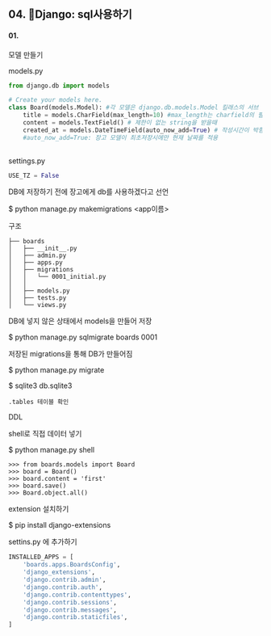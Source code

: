 ## 04. &#127752;Django:  sql사용하기	

#### 01. 



모델 만들기

models.py

```python
from django.db import models

# Create your models here.
class Board(models.Model): #각 모델은 django.db.models.Model 킬래스의 서브 클래스로 표현
    title = models.CharField(max_length=10) #max_length는 charfield의 필수 인자
    content = models.TextField() # 제한이 없는 string을 받을때
    created_at = models.DateTimeField(auto_now_add=True) # 작성시간이 박힘(UTC)
    #auto_now_add=True: 장고 모델이 최초저장시에만 현재 날짜를 적용
    
```



settings.py

```python
USE_TZ = False
```



 DB에 저장하기 전에 장고에게 db를 사용하겠다고 선언 

$ python manage.py makemigrations <app이름>



구조

```
├── boards
│   ├── __init__.py
│   ├── admin.py
│   ├── apps.py
│   ├── migrations
│   │   └── 0001_initial.py
│   │     
│   ├── models.py
│   ├── tests.py
│   └── views.py
```



DB에 넣지 않은 상태에서 models을 만들어 저장

$ python manage.py sqlmigrate boards 0001

저장된 migrations을 통해 DB가 만들어짐

$ python manage.py migrate

$ sqlite3 db.sqlite3

```
.tables 테이블 확인
```

DDL

shell로 직접 데이터 넣기

 $ python manage.py shell

```
>>> from boards.models import Board 
>>> board = Board()
>>> board.content = 'first'  
>>> board.save()
>>> Board.object.all()
```

extension 설치하기

$ pip install django-extensions



settins.py 에 추가하기

```py
INSTALLED_APPS = [
    'boards.apps.BoardsConfig',
    'django_extensions',
    'django.contrib.admin',
    'django.contrib.auth',
    'django.contrib.contenttypes',
    'django.contrib.sessions',
    'django.contrib.messages',
    'django.contrib.staticfiles',
]
```

